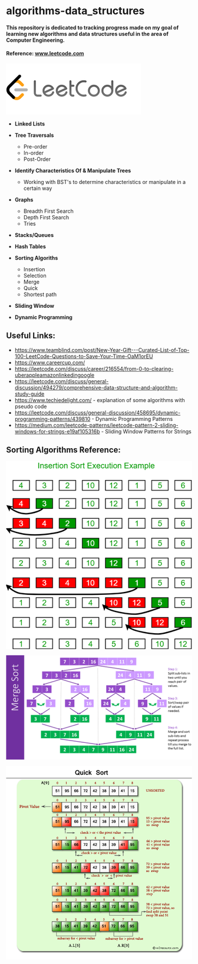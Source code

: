 # algorithms-data_structures
#### This repository is dedicated to tracking progress made on my goal of learning new algorithms and data structures useful in the area of Computer Engineering. 
 #### Reference: www.leetcode.com
 ![](images/lc.png)  


* **Linked Lists**
* **Tree Traversals**
    * Pre-order
    * In-order
    * Post-Order
* **Identify Characteristics Of & Manipulate Trees**
    * Working with BST's to determine characteristics or manipulate in a certain way
* **Graphs**
    * Breadth First Search
    * Depth First Search
    * Tries
* **Stacks/Queues**
* **Hash Tables**

* **Sorting Algoriths** 
    * Insertion 
    * Selection
    * Merge
    * Quick
    * Shortest path
    
* **Sliding Window**
* **Dynamic Programming**


## Useful Links:
* https://www.teamblind.com/post/New-Year-Gift---Curated-List-of-Top-100-LeetCode-Questions-to-Save-Your-Time-OaM1orEU
* https://www.careercup.com/
* https://leetcode.com/discuss/career/216554/from-0-to-clearing-uberappleamazonlinkedingoogle
* https://leetcode.com/discuss/general-discussion/494279/comprehensive-data-structure-and-algorithm-study-guide
* https://www.techiedelight.com/ - explanation of some algorithms with pseudo code
* https://leetcode.com/discuss/general-discussion/458695/dynamic-programming-patterns/439810 - Dynamic Programming Patterns
* https://medium.com/leetcode-patterns/leetcode-pattern-2-sliding-windows-for-strings-e19af105316b - Sliding Window Patterns for Strings


## Sorting Algorithms Reference:
 
![](images/insertionsort.png)


![](images/Merge-Sort-Algorithm.png)


![](images/quick-sort-part-1.png)
